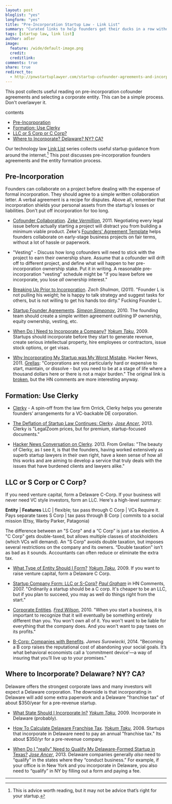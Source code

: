 ```yaml
---
layout: post
bloglist: "yes"
longform: "yes"
title: "Pre-Incorporation Startup Law - Link List"
summary: "Curated links to help founders get their ducks in a row without losing momentum."
tags: [startup law, link list]
author: adler
image:
  feature: /wide/default-image.png
  credit:
  creditlink:
comments: true
share: true
redirect_to:
  - http://pnwstartuplawyer.com/startup-cofounder-agreements-and-incorporation-link-list/
---
```


<p class="big-text">This post collects useful reading on pre-incorporation cofounder agreements and selecting a corporate entity. This can be a simple process. Don't overlawyer it.</p>

<div class="toc">
<p>contents</p>
<ul>
<li><a href="#pre-incorporation">Pre-Incorporation</a></li>
<li><a href="#formation-use-clerky">Formation: Use Clerky</a></li>
<li><a href="#llc-or-s-corp-or-c-corp">LLC or S Corp or C Corp?</a></li>
<li><a href="#where-to-incorporate-delaware-ny-ca">Where to Incorporate? Delaware? NY? CA?</a></li>
</ul>
</div>


Our technology law [Link List](/tags/#link+list) series collects useful startup guidance from around the internet.[^1]  This post discusses pre-incorporation founders agreements and the entity formation process. 

[^1]: This is advice worth reading, but it may not be advice that’s right for your startup.

## Pre-Incorporation  

Founders can collaborate on a project before dealing with the expense of formal incorporation. They should agree to a simple written collaboration letter.  A verbal agreement is a recipe for disputes. Above all, remember that incorporation shields your personal assets from the startup's losses or liabilities. Don't put off incorporation for too long.  


* [Cofounder Collaboration](http://adlervermillion.com/cofounder-collaboration/).  *[Zeke Vermillion](https://twitter.com/zmillion)*, 2011. Negotiating every legal issue before actually starting a project will distract you from building a minimum viable product. Zeke's [Founders' Agreement Template](https://www.docracy.com/6348/founders-agreement-template#) helps  founders collaborate on early-stage business projects on fair terms, without a lot of hassle or paperwork. 

* "Vesting" - Discuss how long cofounders will need to stick with the project to earn their ownership share. Assume that a cofounder will drift off to different project, and define what will happen to her pre-incorporation ownership stake. Put it in writing. A reasonable pre-incorporation "vesting" schedule might be "if you leave before we incorporate, you lose *all* ownership interest."

* [Breaking Up Prior to Incorporation](http://ithacavc.com/2011/10/16/breaking-up-prior-to-incorporation/). *Zach Shulman*, (2011). "Founder L is not pulling his weight; he is happy to talk strategy and suggest tasks for others, but is not willing to get his hands too dirty." Fucking Founder L.   

* [Startup Founder Agreements](http://blog.simeonov.com/2010/02/22/startup-founder-agreements/). *[Simeon Simeonov](https://twitter.com/simeons)*, 2010. The founding team should create a simple written agreement outlining IP ownership, equity ownership, vesting, etc. 

* [When Do I Need to Incorporate a Company?](http://www.startupcompanylawyer.com/2009/07/20/when-do-i-need-to-incorporate-a-company/) *[Yokum Taku](https://twitter.com/Yokum)*, 2009. Startups should incorporate before they start to generate revenue, create serious intellectual property, hire employees or contractors, issue stock options, or get visas. 

* [Why Incorporating My Startup was My Worst Mistake](https://news.ycombinator.com/item?id=2399139). Hacker News, 2011. [Grellas](https://twitter.com/grellas): "Corporations are not particularly hard or expensive to start, maintain, or dissolve - but you need to be at a stage of life where a thousand dollars here or there is not a major burden." The original link is [broken](https://web.archive.org/web/20110404132033/http://heyhamza.com/why-incorporating-my-startup-was-my-worst-mis), but the HN comments are more interesting anyway. 

## Formation: Use Clerky 

* [Clerky](https://www.clerky.com/) - A spin-off from the law firm Orrick, Clerky helps you generate founders’ arrangements for a VC-backable DE corporation.

* [The Deflation of Startup Law Continues: Clerky](http://siliconhillslawyer.com/2013/09/02/deflation-of-startup-law-clerky/). *[Jose Ancer](https://twitter.com/ancerj)*, 2013. Clerky is "LegalZoom prices, but for premium, startup-focused documents." 

* [Hacker News Conversation on Clerky](https://news.ycombinator.com/item?id=5357618). 2013. From Grellas: "The beauty of Clerky, as I see it, is that the founders, having worked extensively as superb startup lawyers in their own right, have a keen sense of how all this works and are aiming to develop a service that truly deals with the issues that have burdened clients and lawyers alike."

## LLC or S Corp or C Corp?

If you need venture capital, form a Delaware C-Corp. If your business will never need VC style investors, form an LLC. Here's a high-level summary: 


**Entity** | **Features** 
LLC | flexible; tax pass through 
C&nbsp;Corp | VCs Require it. Pays separate taxes 
S&nbsp;Corp | tax pass through 
B&nbsp;Corp | commits to a social mission (Etsy, Warby Parker, Patagonia)

The difference between an "S Corp" and a “C Corp” is just a tax election. A "C Corp" gets double-taxed, but allows multiple classes of stockholders (which VCs will demand). An "S Corp" avoids double taxation, but imposes several restrictions on the company and its owners. “Double taxation” isn’t as bad as it sounds. Accountants can often reduce or eliminate the extra tax.  


* [What Type of Entity Should I Form?](http://www.startupcompanylawyer.com/2009/03/12/what-type-of-entity-should-i-form/) *[Yokum Taku](https://twitter.com/Yokum)*, 2009.  If you want to raise venture capital, form a Delaware C Corp. 

* [Startup Company Form: LLC or S-Corp?](https://news.ycombinator.com/item?id=13752) *[Paul Graham](https://twitter.com/paulg)* in HN Comments, 2007. "Ordinarily a startup should be a C corp. It's cheaper to be an LLC, but if you plan to succeed, you may as well do things right from the start."

* [Corporate Entities](http://avc.com/2010/02/corporate-entity/). *[Fred Wilson](https://twitter.com/fredwilson)*, 2010. "When you start a business, it is important to recognize that it will eventually be something entirely different than you. You won't own all of it. You won't want to be liable for everything that the company does. And you won't want to pay taxes on its profits." 

* [B-Corp: Companies with Benefits](http://www.newyorker.com/?p=2640342&currentPage=all). *James Surowiecki*, 2014.    "Becoming a B corp raises the reputational cost of abandoning your social goals. It’s what behavioral economists call a ‘commitment device’—a way of insuring that you’ll live up to your promises." 

## Where to Incorporate? Delaware? NY? CA?

Delaware offers the strongest corporate laws and many investors will expect a Delaware corporation. The downside is that incorporating in Delaware will add some extra paperwork and a Delaware "franchise tax" of about $350/year for a pre-revenue startup. 

* [What State Should I Incorporate In?](http://www.startupcompanylawyer.com/2009/03/03/what-state-should-i-incorporate-in/) *[Yokum Taku](https://twitter.com/Yokum)*, 2009. Incorporate in Delaware (probably). 

* [How To Calculate Delaware Franchise Tax](http://www.startupcompanylawyer.com/2008/02/01/how-do-you-calculate-delaware-franchise-taxes/). *[Yokum Taku](https://twitter.com/Yokum)*, 2008. Startups that incorporate in Delaware need to pay an annual "franchise tax." Its about $350/yr for a pre-revenue company. 

* [When Do I "really" Need to Qualify My Delaware-Formed Startup in Texas?](http://siliconhillslawyer.com/2013/10/04/texas-startups-qualifying-foreign-entity/) *[Jose Ancer](https://twitter.com/ancerj)*, 2013. Delaware companies generally *also* need to “qualify” in the states where they “conduct business.” For example, if your office is in New York and you incorporate in Delaware, you also need to “qualify” in NY by filling out a form and paying a fee. 

- - - 
